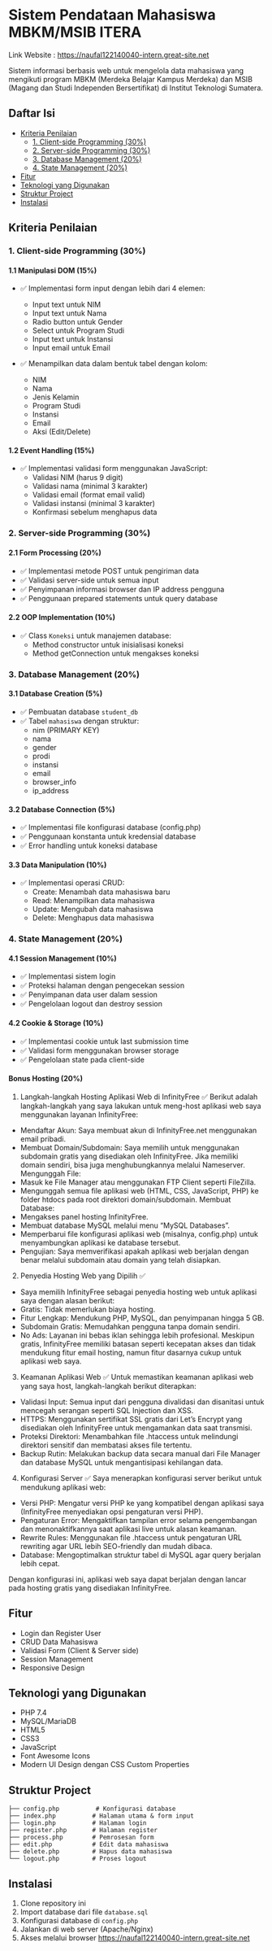 # Sistem Pendataan Mahasiswa MBKM/MSIB ITERA
Link Website : https://naufal122140040-intern.great-site.net

Sistem informasi berbasis web untuk mengelola data mahasiswa yang mengikuti program MBKM (Merdeka Belajar Kampus Merdeka) dan MSIB (Magang dan Studi Independen Bersertifikat) di Institut Teknologi Sumatera.

## Daftar Isi
- [Kriteria Penilaian](#kriteria-penilaian)
  - [1. Client-side Programming (30%)](#1-client-side-programming-30)
  - [2. Server-side Programming (30%)](#2-server-side-programming-30)
  - [3. Database Management (20%)](#3-database-management-20)
  - [4. State Management (20%)](#4-state-management-20)
- [Fitur](#fitur)
- [Teknologi yang Digunakan](#teknologi-yang-digunakan)
- [Struktur Project](#struktur-project)
- [Instalasi](#instalasi)

## Kriteria Penilaian

### 1. Client-side Programming (30%)

#### 1.1 Manipulasi DOM (15%)
- ✅ Implementasi form input dengan lebih dari 4 elemen:
  - Input text untuk NIM
  - Input text untuk Nama
  - Radio button untuk Gender
  - Select untuk Program Studi
  - Input text untuk Instansi
  - Input email untuk Email

- ✅ Menampilkan data dalam bentuk tabel dengan kolom:
  - NIM
  - Nama
  - Jenis Kelamin
  - Program Studi
  - Instansi
  - Email
  - Aksi (Edit/Delete)

#### 1.2 Event Handling (15%)
- ✅ Implementasi validasi form menggunakan JavaScript:
  - Validasi NIM (harus 9 digit)
  - Validasi nama (minimal 3 karakter)
  - Validasi email (format email valid)
  - Validasi instansi (minimal 3 karakter)
  - Konfirmasi sebelum menghapus data

### 2. Server-side Programming (30%)

#### 2.1 Form Processing (20%)
- ✅ Implementasi metode POST untuk pengiriman data
- ✅ Validasi server-side untuk semua input
- ✅ Penyimpanan informasi browser dan IP address pengguna
- ✅ Penggunaan prepared statements untuk query database

#### 2.2 OOP Implementation (10%)
- ✅ Class `Koneksi` untuk manajemen database:
  - Method constructor untuk inisialisasi koneksi
  - Method getConnection untuk mengakses koneksi

### 3. Database Management (20%)

#### 3.1 Database Creation (5%)
- ✅ Pembuatan database `student_db`
- ✅ Tabel `mahasiswa` dengan struktur:
  - nim (PRIMARY KEY)
  - nama
  - gender
  - prodi
  - instansi
  - email
  - browser_info
  - ip_address

#### 3.2 Database Connection (5%)
- ✅ Implementasi file konfigurasi database (config.php)
- ✅ Penggunaan konstanta untuk kredensial database
- ✅ Error handling untuk koneksi database

#### 3.3 Data Manipulation (10%)
- ✅ Implementasi operasi CRUD:
  - Create: Menambah data mahasiswa baru
  - Read: Menampilkan data mahasiswa
  - Update: Mengubah data mahasiswa
  - Delete: Menghapus data mahasiswa

### 4. State Management (20%)

#### 4.1 Session Management (10%)
- ✅ Implementasi sistem login
- ✅ Proteksi halaman dengan pengecekan session
- ✅ Penyimpanan data user dalam session
- ✅ Pengelolaan logout dan destroy session

#### 4.2 Cookie & Storage (10%)
- ✅ Implementasi cookie untuk last submission time
- ✅ Validasi form menggunakan browser storage
- ✅ Pengelolaan state pada client-side

#### Bonus Hosting (20%)
1. Langkah-langkah Hosting Aplikasi Web di InfinityFree ✅
Berikut adalah langkah-langkah yang saya lakukan untuk meng-host aplikasi web saya menggunakan layanan InfinityFree:
- Mendaftar Akun: Saya membuat akun di InfinityFree.net menggunakan email pribadi.
- Membuat Domain/Subdomain: Saya memilih untuk menggunakan subdomain gratis yang disediakan oleh InfinityFree. Jika memiliki domain sendiri, bisa juga menghubungkannya melalui Nameserver.
Mengunggah File:
- Masuk ke File Manager atau menggunakan FTP Client seperti FileZilla.
- Mengunggah semua file aplikasi web (HTML, CSS, JavaScript, PHP) ke folder htdocs pada root direktori domain/subdomain.
Membuat Database:
- Mengakses panel hosting InfinityFree.
- Membuat database MySQL melalui menu “MySQL Databases”.
- Memperbarui file konfigurasi aplikasi web (misalnya, config.php) untuk menyambungkan aplikasi ke database tersebut.
- Pengujian: Saya memverifikasi apakah aplikasi web berjalan dengan benar melalui subdomain atau domain yang telah disiapkan.

2. Penyedia Hosting Web yang Dipilih ✅
- Saya memilih InfinityFree sebagai penyedia hosting web untuk aplikasi saya dengan alasan berikut: 
- Gratis: Tidak memerlukan biaya hosting. 
- Fitur Lengkap: Mendukung PHP, MySQL, dan penyimpanan hingga 5 GB. 
- Subdomain Gratis: Memudahkan pengguna tanpa domain sendiri. 
- No Ads: Layanan ini bebas iklan sehingga lebih profesional. 
Meskipun gratis, InfinityFree memiliki batasan seperti kecepatan akses dan tidak mendukung fitur email hosting, namun fitur dasarnya cukup untuk aplikasi web saya.

3. Keamanan Aplikasi Web ✅
Untuk memastikan keamanan aplikasi web yang saya host, langkah-langkah berikut diterapkan:
- Validasi Input: Semua input dari pengguna divalidasi dan disanitasi untuk mencegah serangan seperti SQL Injection dan XSS.
- HTTPS: Menggunakan sertifikat SSL gratis dari Let’s Encrypt yang disediakan oleh InfinityFree untuk mengamankan data saat transmisi.
- Proteksi Direktori: Menambahkan file .htaccess untuk melindungi direktori sensitif dan membatasi akses file tertentu.
- Backup Rutin: Melakukan backup data secara manual dari File Manager dan database MySQL untuk mengantisipasi kehilangan data.

4. Konfigurasi Server ✅
Saya menerapkan konfigurasi server berikut untuk mendukung aplikasi web:
- Versi PHP: Mengatur versi PHP ke yang kompatibel dengan aplikasi saya (InfinityFree menyediakan opsi pengaturan versi PHP). 
- Pengaturan Error: Mengaktifkan tampilan error selama pengembangan dan menonaktifkannya saat aplikasi live untuk alasan keamanan. 
- Rewrite Rules: Menggunakan file .htaccess untuk pengaturan URL rewriting agar URL lebih SEO-friendly dan mudah dibaca. 
- Database: Mengoptimalkan struktur tabel di MySQL agar query berjalan lebih cepat.

Dengan konfigurasi ini, aplikasi web saya dapat berjalan dengan lancar pada hosting gratis yang disediakan InfinityFree.



## Fitur
- Login dan Register User
- CRUD Data Mahasiswa
- Validasi Form (Client & Server side)
- Session Management
- Responsive Design

## Teknologi yang Digunakan
- PHP 7.4
- MySQL/MariaDB
- HTML5
- CSS3
- JavaScript
- Font Awesome Icons
- Modern UI Design dengan CSS Custom Properties

## Struktur Project
```
├── config.php          # Konfigurasi database
├── index.php          # Halaman utama & form input
├── login.php          # Halaman login
├── register.php       # Halaman register
├── process.php        # Pemrosesan form
├── edit.php           # Edit data mahasiswa
├── delete.php         # Hapus data mahasiswa
└── logout.php         # Proses logout
```

## Instalasi
1. Clone repository ini
2. Import database dari file `database.sql`
3. Konfigurasi database di `config.php`
4. Jalankan di web server (Apache/Nginx)
5. Akses melalui browser https://naufal122140040-intern.great-site.net
